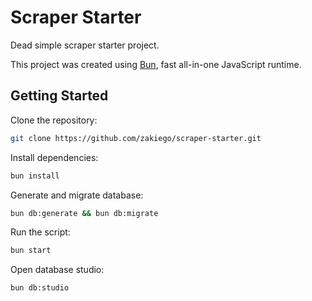 # Scraper Starter

Dead simple scraper starter project.

This project was created using [Bun](https://bun.sh), fast all-in-one JavaScript runtime.

## Getting Started

Clone the repository:

```bash
git clone https://github.com/zakiego/scraper-starter.git
```

Install dependencies:

```bash
bun install
```

Generate and migrate database:

```bash
bun db:generate && bun db:migrate
```

Run the script:

```bash
bun start
```

Open database studio:

```bash
bun db:studio
```
